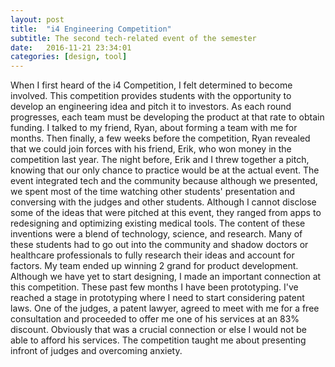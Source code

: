 ```yaml
---
layout: post
title:  "i4 Engineering Competition"
subtitle: The second tech-related event of the semester
date:   2016-11-21 23:34:01
categories: [design, tool]
---
```


When I first heard of the i4 Competition, I felt determined to become involved. This competition provides students with the opportunity to develop an engineering idea and pitch it to investors. As each round progresses, each team must be developing the product at that rate to obtain funding. I talked to my friend, Ryan, about forming a team with me for months. Then finally, a few weeks before the competition, Ryan revealed that we could join forces with his friend, Erik, who won money in the competition last year. The night before, Erik and I threw together a pitch, knowing that our only chance to practice would be at the actual event. The event integrated tech and the community because although we presented, we spent most of the time watching other students' presentation and conversing with the judges and other students. Although I cannot disclose some of the ideas that were pitched at this event, they ranged from apps to redesigning and optimizing existing medical tools. The content of these inventions were a blend of technology, science, and research. Many of these students had to go out into the community and shadow doctors or healthcare professionals to fully research their ideas and account for factors. My team ended up winning 2 grand for product development. Although we have yet to start designing, I made an important connection at this competition. 
These past few months I have been prototyping. I've reached a stage in prototyping where I need to start considering patent laws. One of the judges, a patent lawyer, agreed to meet with me for a free consultation and proceeded to offer me one of his services at an 83% discount. Obviously that was a crucial connection or else I would not be able to afford his services. The competition taught me about presenting infront of judges and overcoming anxiety.